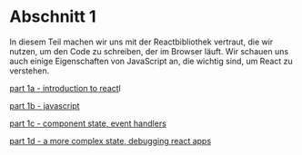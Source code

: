 # Abschnitt 1

In diesem Teil machen wir uns mit der Reactbibliothek vertraut, die wir nutzen, um den Code zu schreiben, der im Browser läuft. Wir schauen uns auch einige Eigenschaften von JavaScript an, die wichtig sind, um React zu verstehen.

[part 1a - introduction to react](abschnitt_1/abschnitt_1a.md)l

[part 1b - javascript](abschnitt_1/abschnitt_1b.md)

[part 1c - component state, event handlers](abschnitt_1/abschnitt_1c.md)

[part 1d - a more complex state, debugging react apps](abschnitt_1/abschnitt_1d.md)